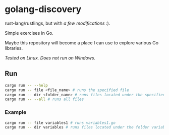 # golang-discovery

rust-lang/rustlings, but with _a few modifications_ :).

Simple exercises in Go.

Maybe this repository will become a place I can use to explore various Go libraries.

_Tested on Linux. Does not run on Windows._

## Run

```bash
cargo run -- --help
cargo run -- file <file_name> # runs the specified file
cargo run -- dir <folder_name> # runs files located under the specified directory
cargo run -- --all # runs all files
```

### Example

```bash
cargo run -- file variables1 # runs variables1.go
cargo run -- dir variables # runs files located under the folder variables
```
